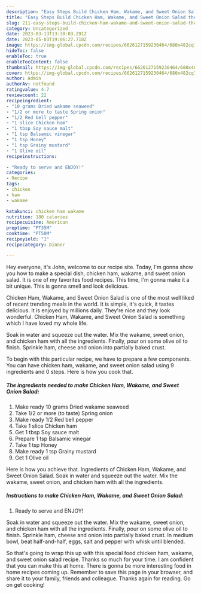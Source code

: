 ```yaml
---
description: "Easy Steps Build Chicken Ham, Wakame, and Sweet Onion Salad the Very Delicious"
title: "Easy Steps Build Chicken Ham, Wakame, and Sweet Onion Salad the Very Delicious"
slug: 211-easy-steps-build-chicken-ham-wakame-and-sweet-onion-salad-the-very-delicious
category: Uncategorized
date: 2023-03-13T13:30:03.291Z
date: 2023-05-03T19:06:27.718Z
image: https://img-global.cpcdn.com/recipes/6626127159230464/680x482cq70/chicken-ham-wakame-and-sweet-onion-salad-recipe-main-photo.jpg
hideToc: false
enableToc: true
enableTocContent: false
thumbnail: https://img-global.cpcdn.com/recipes/6626127159230464/680x482cq70/chicken-ham-wakame-and-sweet-onion-salad-recipe-main-photo.jpg
cover: https://img-global.cpcdn.com/recipes/6626127159230464/680x482cq70/chicken-ham-wakame-and-sweet-onion-salad-recipe-main-photo.jpg
author: Admin
authorAv: notfound
ratingvalue: 4.7
reviewcount: 22
recipeingredient:
- "10 grams Dried wakame seaweed"
- "1/2 or more to taste Spring onion"
- "1/2 Red bell pepper"
- "1 slice Chicken ham"
- "1 tbsp Soy sauce malt"
- "1 tsp Balsamic vinegar"
- "1 tsp Honey"
- "1 tsp Grainy mustard"
- "1 Olive oil"
recipeinstructions:

- "Ready to serve and ENJOY!"
categories:
- Recipe
tags:
- chicken
- ham
- wakame

katakunci: chicken ham wakame 
nutrition: 180 calories
recipecuisine: American
preptime: "PT35M"
cooktime: "PT50M"
recipeyield: "1"
recipecategory: Dinner

---
```



Hey everyone, it's John, welcome to our recipe site. Today, I'm gonna show you how to make a special dish, chicken ham, wakame, and sweet onion salad. It is one of my favorites food recipes. This time, I'm gonna make it a bit unique. This is gonna smell and look delicious.

Chicken Ham, Wakame, and Sweet Onion Salad is one of the most well liked of recent trending meals in the world. It is simple, it's quick, it tastes delicious. It is enjoyed by millions daily. They're nice and they look wonderful. Chicken Ham, Wakame, and Sweet Onion Salad is something which I have loved my whole life.

Soak in water and squeeze out the water. Mix the wakame, sweet onion, and chicken ham with all the ingredients. Finally, pour on some olive oil to finish. Sprinkle ham, cheese and onion into partially baked crust.


To begin with this particular recipe, we have to prepare a few components. You can have chicken ham, wakame, and sweet onion salad using 9 ingredients and 0 steps. Here is how you cook that.

<!--inarticleads1-->

##### The ingredients needed to make Chicken Ham, Wakame, and Sweet Onion Salad:

1. Make ready 10 grams Dried wakame seaweed
1. Take 1/2 or more (to taste) Spring onion
1. Make ready 1/2 Red bell pepper
1. Take 1 slice Chicken ham
1. Get 1 tbsp Soy sauce malt
1. Prepare 1 tsp Balsamic vinegar
1. Take 1 tsp Honey
1. Make ready 1 tsp Grainy mustard
1. Get 1 Olive oil


Here is how you achieve that. Ingredients of Chicken Ham, Wakame, and Sweet Onion Salad. Soak in water and squeeze out the water. Mix the wakame, sweet onion, and chicken ham with all the ingredients. 

<!--inarticleads2-->

##### Instructions to make Chicken Ham, Wakame, and Sweet Onion Salad:


1. Ready to serve and ENJOY!

Soak in water and squeeze out the water. Mix the wakame, sweet onion, and chicken ham with all the ingredients. Finally, pour on some olive oil to finish. Sprinkle ham, cheese and onion into partially baked crust. In medium bowl, beat half-and-half, eggs, salt and pepper with whisk until blended. 

So that's going to wrap this up with this special food chicken ham, wakame, and sweet onion salad recipe. Thanks so much for your time. I am confident that you can make this at home. There is gonna be more interesting food in home recipes coming up. Remember to save this page in your browser, and share it to your family, friends and colleague. Thanks again for reading. Go on get cooking!
